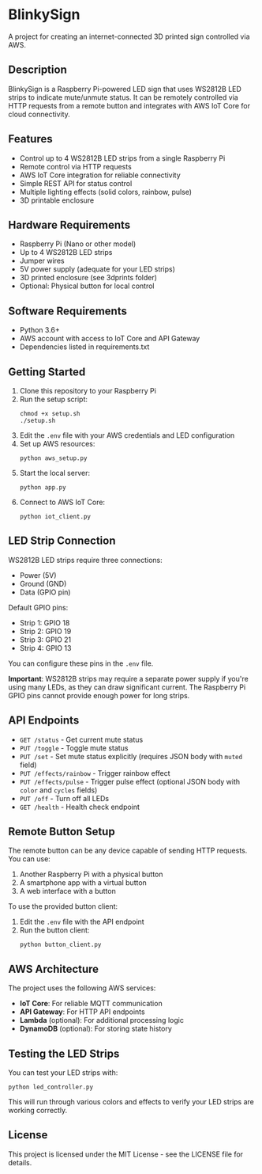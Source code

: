 # BlinkySign

A project for creating an internet-connected 3D printed sign controlled via AWS.

## Description

BlinkySign is a Raspberry Pi-powered LED sign that uses WS2812B LED strips to indicate mute/unmute status. It can be remotely controlled via HTTP requests from a remote button and integrates with AWS IoT Core for cloud connectivity.

## Features

- Control up to 4 WS2812B LED strips from a single Raspberry Pi
- Remote control via HTTP requests
- AWS IoT Core integration for reliable connectivity
- Simple REST API for status control
- Multiple lighting effects (solid colors, rainbow, pulse)
- 3D printable enclosure

## Hardware Requirements

- Raspberry Pi (Nano or other model)
- Up to 4 WS2812B LED strips
- Jumper wires
- 5V power supply (adequate for your LED strips)
- 3D printed enclosure (see 3dprints folder)
- Optional: Physical button for local control

## Software Requirements

- Python 3.6+
- AWS account with access to IoT Core and API Gateway
- Dependencies listed in requirements.txt

## Getting Started

1. Clone this repository to your Raspberry Pi
2. Run the setup script:
   ```
   chmod +x setup.sh
   ./setup.sh
   ```
3. Edit the `.env` file with your AWS credentials and LED configuration
4. Set up AWS resources:
   ```
   python aws_setup.py
   ```
5. Start the local server:
   ```
   python app.py
   ```
6. Connect to AWS IoT Core:
   ```
   python iot_client.py
   ```

## LED Strip Connection

WS2812B LED strips require three connections:
- Power (5V)
- Ground (GND)
- Data (GPIO pin)

Default GPIO pins:
- Strip 1: GPIO 18
- Strip 2: GPIO 19
- Strip 3: GPIO 21
- Strip 4: GPIO 13

You can configure these pins in the `.env` file.

**Important**: WS2812B strips may require a separate power supply if you're using many LEDs, as they can draw significant current. The Raspberry Pi GPIO pins cannot provide enough power for long strips.

## API Endpoints

- `GET /status` - Get current mute status
- `PUT /toggle` - Toggle mute status
- `PUT /set` - Set mute status explicitly (requires JSON body with `muted` field)
- `PUT /effects/rainbow` - Trigger rainbow effect
- `PUT /effects/pulse` - Trigger pulse effect (optional JSON body with `color` and `cycles` fields)
- `PUT /off` - Turn off all LEDs
- `GET /health` - Health check endpoint

## Remote Button Setup

The remote button can be any device capable of sending HTTP requests. You can use:

1. Another Raspberry Pi with a physical button
2. A smartphone app with a virtual button
3. A web interface with a button

To use the provided button client:

1. Edit the `.env` file with the API endpoint
2. Run the button client:
   ```
   python button_client.py
   ```

## AWS Architecture

The project uses the following AWS services:

- **IoT Core**: For reliable MQTT communication
- **API Gateway**: For HTTP API endpoints
- **Lambda** (optional): For additional processing logic
- **DynamoDB** (optional): For storing state history

## Testing the LED Strips

You can test your LED strips with:

```
python led_controller.py
```

This will run through various colors and effects to verify your LED strips are working correctly.

## License

This project is licensed under the MIT License - see the LICENSE file for details.